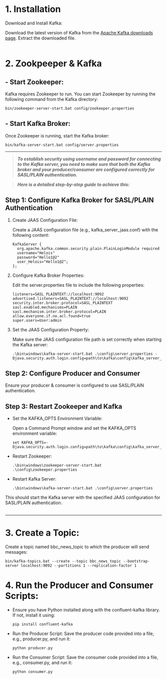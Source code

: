 # 1. Installation
Download and Install Kafka:

Download the latest version of Kafka from the [Apache Kafka downloads page](https://kafka.apache.org/downloads).
Extract the downloaded file.
<br><br>

# 2. Zookpeeper & Kafka

## - Start Zookeeper:
  Kafka requires Zookeeper to run. You can start Zookeeper by running the following command from the Kafka directory:

  `bin/zookeeper-server-start.bat config/zookeeper.properties`

## - Start Kafka Broker:

  Once Zookeeper is running, start the Kafka broker:

  `bin/kafka-server-start.bat config/server.properties`

---

> ***To establish security using username and password for connecting to the Kafka server, you need to make sure that both the Kafka broker and your producer/consumer are configured correctly for SASL/PLAIN authentication.***

> ***Here is a detailed step-by-step guide to achieve this:***

  ## Step 1: Configure Kafka Broker for SASL/PLAIN Authentication
  
  1. Create JAAS Configuration File:
  
      Create a JAAS configuration file (e.g., kafka_server_jaas.conf) with the following content:
  
      ```
      KafkaServer {
        org.apache.kafka.common.security.plain.PlainLoginModule required
        username="Helois"
        password="Hello1@2"
        user_Helois="Hello1@2";
      };
      ```
  
  2. Configure Kafka Broker Properties:
  
      Edit the server.properties file to include the following properties:
  
      ```
      listeners=SASL_PLAINTEXT://localhost:9092
      advertised.listeners=SASL_PLAINTEXT://localhost:9092
      security.inter.broker.protocol=SASL_PLAINTEXT
      sasl.enabled.mechanisms=PLAIN
      sasl.mechanism.inter.broker.protocol=PLAIN
      allow.everyone.if.no.acl.found=true
      super.users=User:admin
      ```
  
  3. Set the JAAS Configuration Property:
  
      Make sure the JAAS configuration file path is set correctly when starting the Kafka server:
  
      ```
      .\bin\windows\kafka-server-start.bat .\config\server.properties -Djava.security.auth.login.config=path\to\kafka\config\kafka_server_jaas.conf
      ```
  
  ## Step 2: Configure Producer and Consumer
  Ensure your producer & consumer is configured to use SASL/PLAIN authentication.
  
  ## Step 3: Restart Zookeeper and Kafka
  - Set the KAFKA_OPTS Environment Variable:
  
      Open a Command Prompt window and set the KAFKA_OPTS environment variable:
  
      ```
      set KAFKA_OPTS=-Djava.security.auth.login.config=path\to\kafka\config\kafka_server_jaas.conf
      ```
  
  - Restart Zookeeper:
  
    ```
    .\bin\windows\zookeeper-server-start.bat .\config\zookeeper.properties
    ```
  
  - Restart Kafka Server:
  
    ```
    .\bin\windows\kafka-server-start.bat .\config\server.properties
    ```
  
  This should start the Kafka server with the specified JAAS configuration for SASL/PLAIN authentication.
  <br><br>

---
# 3. Create a Topic:

Create a topic named bbc_news_topic to which the producer will send messages:

```
bin/kafka-topics.bat --create --topic bbc_news_topic --bootstrap-server localhost:9092 --partitions 1 --replication-factor 1
```

# 4. Run the Producer and Consumer Scripts:

- Ensure you have Python installed along with the confluent-kafka library. If not, install it using:

  `pip install confluent-kafka`

- Run the Producer Script:
  Save the producer code provided into a file, e.g., producer.py, and run it:

  `python producer.py`

- Run the Consumer Script:
  Save the consumer code provided into a file, e.g., consumer.py, and run it:

  `python consumer.py`
